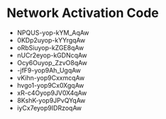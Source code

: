 # Network Activation Code
* NPQUS-yop-kYM_AqAw
* 0KDp2uyop-kYYrgqAw
* oRbSiuyop-kZGE8qAw
* nUCr2eyop-kGDNcqAw
* Ocy6Ouyop_ZzvO8qAw
* -jfF9-yop9Ah_UgqAw
* vKihn-yop9CxxmcqAw
* hvgo1-yop9Cx0XgqAw
* xR-c4Oyop9JV0X4qAw
* 8KshK-yop9JPvQYqAw
* iyCx7eyop9IDRzoqAw